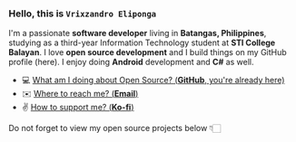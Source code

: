 ### Hello, this is **`Vrixzandro Eliponga`**

I'm a passionate **software developer** living in **Batangas, Philippines**, studying as a third-year Information Technology student at **STI College Balayan**.
I love **open source development** and I build things on my GitHub profile (here).
I enjoy doing **Android** development and **C#** as well.

- 💻  [What am I doing about Open Source? (**GitHub**, you're already here)](https://www.youtube.com/shorts/SXHMnicI6Pg)
- ✉️  [Where to reach me? (**Email**)](mailto:vrixzandro.jm8b9@slmail.me)
- ✌   [How to support me? (**Ko-fi**)](https://ko-fi.com/eipna)

Do not forget to view my open source projects below 👇🏻
